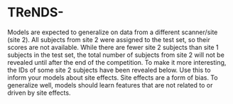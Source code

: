 # TReNDS-
Models are expected to generalize on data from a different scanner/site (site 2). All subjects from site 2 were assigned to the test set, so their scores are not available. While there are fewer site 2 subjects than site 1 subjects in the test set, the total number of subjects from site 2 will not be revealed until after the end of the competition. To make it more interesting, the IDs of some site 2 subjects have been revealed below. Use this to inform your models about site effects. Site effects are a form of bias. To generalize well, models should learn features that are not related to or driven by site effects.
